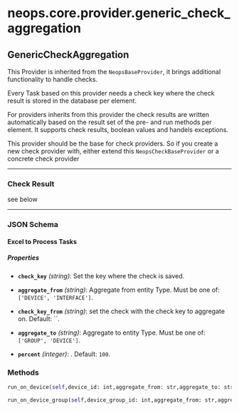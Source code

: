 # neops.core.provider.generic_check_aggregation
## GenericCheckAggregation
This Provider is inherited from the `NeopsBaseProvider`, it brings additional functionality to handle checks.

Every Task based on this provider needs a check key where the check result is stored in the database per element.

For providers inherits from this provider the check results are written automatically based on the result set of the pre- and run methods per element.
It supports check results, boolean values and handels exceptions.

This provider should be the base for check providers. So if you create a new check provider with, either extend this `NeopsCheckBaseProvider` or a concrete check provider

----------
### Check Result
see below

----------
### JSON Schema
#### Excel to Process Tasks


##### Properties


- **`check_key`** *(string)*: Set the key where the check is saved.

- **`aggregate_from`** *(string)*: Aggregate from entity Type. Must be one of: `['DEVICE', 'INTERFACE']`.

- **`check_key_from`** *(string)*: set the check with the check key to aggregate on. Default: ``.

- **`aggregate_to`** *(string)*: Aggregate to entity Type. Must be one of: `['GROUP', 'DEVICE']`.

- **`percent`** *(integer)*: . Default: `100`.

### Methods
```python
run_on_device(self,device_id: int,aggregate_from: str,aggregate_to: str,check_key_from: str,percent: int = 100,**kwargs) -> Any
```
```python
run_on_device_group(self,device_group_id: int,aggregate_from: str,aggregate_to: str,check_key_from: str,percent: int = 100,**kwargs) -> Any
```